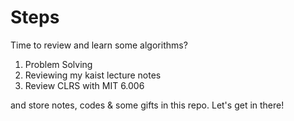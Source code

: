 # Steps
Time to review and learn some algorithms?

1. Problem Solving
2. Reviewing my kaist lecture notes
3. Review CLRS with MIT 6.006

and store notes, codes & some gifts in this repo.
Let's get in there!

